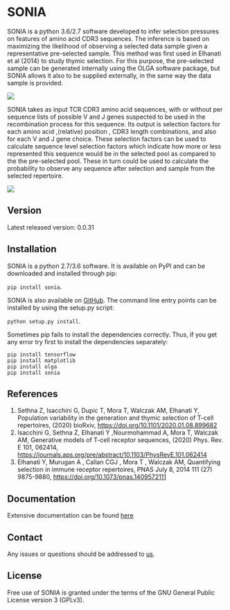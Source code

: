 # SONIA

SONIA is a python 3.6/2.7 software developed to infer selection pressures on features of amino acid CDR3 sequences. The inference is based on maximizing the likelihood of observing a selected data sample given a representative pre-selected sample. This method was first used in Elhanati et al (2014) to study thymic selection. For this purpose, the pre-selected sample can be generated internally using the OLGA software package, but SONIA allows it also to be supplied externally, in the same way the data sample is provided.

![](docs/source/model.png)

SONIA takes as input TCR CDR3 amino acid sequences, with or without per sequence lists of possible V and J genes suspected to be used in the recombination process for this sequence. Its output is selection factors for each amino acid ,(relative) position , CDR3 length combinations, and also for each V and J gene choice. These selection factors can be used to calculate sequence level selection factors which indicate how more or less represented this sequence would be in the selected pool as compared to the the pre-selected pool. These in turn could be used to calculate the probability to observe any sequence after selection and sample from the selected repertoire. 

![](docs/source/workflow.png)
## Version
Latest released version: 0.0.31

## Installation
SONIA is a python 2.7/3.6 software. It is available on PyPI and can be downloaded and installed through pip:

 ```pip install sonia```.

SONIA is also available on [GitHub](https://github.com/statbiophys/SONIA). The command line entry points can be installed by using the setup.py script:

 ```python setup.py install```.
 
Sometimes pip fails to install the dependencies correctly. Thus, if you get any error try first to install the dependencies separately:
 ```
pip install tensorflow
pip install matplotlib
pip install olga
pip install sonia 
 ```

## References

1. Sethna Z, Isacchini G, Dupic T, Mora T, Walczak AM, Elhanati Y, Population variability in the generation and thymic selection of T-cell repertoires, (2020) bioRxiv, https://doi.org/10.1101/2020.01.08.899682
2. Isacchini G, Sethna Z, Elhanati Y ,Nourmohammad A, Mora T, Walczak AM, Generative models of T-cell receptor sequences, (2020) Phys. Rev. E 101, 062414, https://journals.aps.org/pre/abstract/10.1103/PhysRevE.101.062414
3. Elhanati Y, Murugan A , Callan CGJ ,  Mora T , Walczak AM, Quantifying selection in immune receptor repertoires, PNAS July 8, 2014 111 (27) 9875-9880, https://doi.org/10.1073/pnas.1409572111

## Documentation

Extensive documentation can be found [here](https://sonia-package.readthedocs.io/en/latest/)

## Contact

Any issues or questions should be addressed to [us](mailto:zachary.sethna@gmail.com,giulioisac@gmail.com).

## License

Free use of SONIA is granted under the terms of the GNU General Public License version 3 (GPLv3).